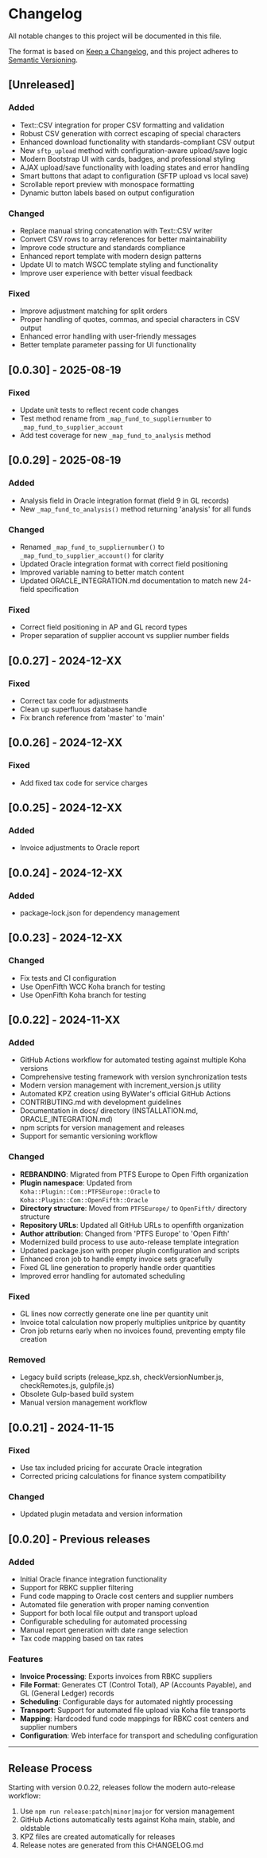 # Changelog

All notable changes to this project will be documented in this file.

The format is based on [Keep a Changelog](https://keepachangelog.com/en/1.0.0/),
and this project adheres to [Semantic Versioning](https://semver.org/spec/v2.0.0.html).

## [Unreleased]

### Added
- Text::CSV integration for proper CSV formatting and validation
- Robust CSV generation with correct escaping of special characters
- Enhanced download functionality with standards-compliant CSV output
- New `sftp_upload` method with configuration-aware upload/save logic
- Modern Bootstrap UI with cards, badges, and professional styling
- AJAX upload/save functionality with loading states and error handling
- Smart buttons that adapt to configuration (SFTP upload vs local save)
- Scrollable report preview with monospace formatting
- Dynamic button labels based on output configuration

### Changed
- Replace manual string concatenation with Text::CSV writer
- Convert CSV rows to array references for better maintainability
- Improve code structure and standards compliance
- Enhanced report template with modern design patterns
- Update UI to match WSCC template styling and functionality
- Improve user experience with better visual feedback

### Fixed
- Improve adjustment matching for split orders
- Proper handling of quotes, commas, and special characters in CSV output
- Enhanced error handling with user-friendly messages
- Better template parameter passing for UI functionality

## [0.0.30] - 2025-08-19

### Fixed
- Update unit tests to reflect recent code changes
- Test method rename from `_map_fund_to_suppliernumber` to `_map_fund_to_supplier_account`
- Add test coverage for new `_map_fund_to_analysis` method

## [0.0.29] - 2025-08-19

### Added
- Analysis field in Oracle integration format (field 9 in GL records)
- New `_map_fund_to_analysis()` method returning 'analysis' for all funds

### Changed
- Renamed `_map_fund_to_suppliernumber()` to `_map_fund_to_supplier_account()` for clarity
- Updated Oracle integration format with correct field positioning
- Improved variable naming to better match content
- Updated ORACLE_INTEGRATION.md documentation to match new 24-field specification

### Fixed
- Correct field positioning in AP and GL record types
- Proper separation of supplier account vs supplier number fields

## [0.0.27] - 2024-12-XX

### Fixed
- Correct tax code for adjustments
- Clean up superfluous database handle
- Fix branch reference from 'master' to 'main'

## [0.0.26] - 2024-12-XX

### Fixed
- Add fixed tax code for service charges

## [0.0.25] - 2024-12-XX

### Added
- Invoice adjustments to Oracle report

## [0.0.24] - 2024-12-XX

### Added
- package-lock.json for dependency management

## [0.0.23] - 2024-12-XX

### Changed
- Fix tests and CI configuration
- Use OpenFifth WCC Koha branch for testing
- Use OpenFifth Koha branch for testing

## [0.0.22] - 2024-11-XX

### Added
- GitHub Actions workflow for automated testing against multiple Koha versions
- Comprehensive testing framework with version synchronization tests
- Modern version management with increment_version.js utility
- Automated KPZ creation using ByWater's official GitHub Actions
- CONTRIBUTING.md with development guidelines
- Documentation in docs/ directory (INSTALLATION.md, ORACLE_INTEGRATION.md)
- npm scripts for version management and releases
- Support for semantic versioning workflow

### Changed
- **REBRANDING**: Migrated from PTFS Europe to Open Fifth organization
- **Plugin namespace**: Updated from `Koha::Plugin::Com::PTFSEurope::Oracle` to `Koha::Plugin::Com::OpenFifth::Oracle`
- **Directory structure**: Moved from `PTFSEurope/` to `OpenFifth/` directory structure
- **Repository URLs**: Updated all GitHub URLs to openfifth organization
- **Author attribution**: Changed from 'PTFS Europe' to 'Open Fifth'
- Modernized build process to use auto-release template integration
- Updated package.json with proper plugin configuration and scripts
- Enhanced cron job to handle empty invoice sets gracefully
- Fixed GL line generation to properly handle order quantities
- Improved error handling for automated scheduling

### Fixed
- GL lines now correctly generate one line per quantity unit
- Invoice total calculation now properly multiplies unitprice by quantity
- Cron job returns early when no invoices found, preventing empty file creation

### Removed
- Legacy build scripts (release_kpz.sh, checkVersionNumber.js, checkRemotes.js, gulpfile.js)
- Obsolete Gulp-based build system
- Manual version management workflow

## [0.0.21] - 2024-11-15

### Fixed
- Use tax included pricing for accurate Oracle integration
- Corrected pricing calculations for finance system compatibility

### Changed
- Updated plugin metadata and version information

## [0.0.20] - Previous releases

### Added
- Initial Oracle finance integration functionality
- Support for RBKC supplier filtering
- Fund code mapping to Oracle cost centers and supplier numbers
- Automated file generation with proper naming convention
- Support for both local file output and transport upload
- Configurable scheduling for automated processing
- Manual report generation with date range selection
- Tax code mapping based on tax rates

### Features
- **Invoice Processing**: Exports invoices from RBKC suppliers
- **File Format**: Generates CT (Control Total), AP (Accounts Payable), and GL (General Ledger) records
- **Scheduling**: Configurable days for automated nightly processing
- **Transport**: Support for automated file upload via Koha file transports
- **Mapping**: Hardcoded fund code mappings for RBKC cost centers and supplier numbers
- **Configuration**: Web interface for transport and scheduling configuration

---

## Release Process

Starting with version 0.0.22, releases follow the modern auto-release workflow:

1. Use `npm run release:patch|minor|major` for version management
2. GitHub Actions automatically tests against Koha main, stable, and oldstable
3. KPZ files are created automatically for releases
4. Release notes are generated from this CHANGELOG.md